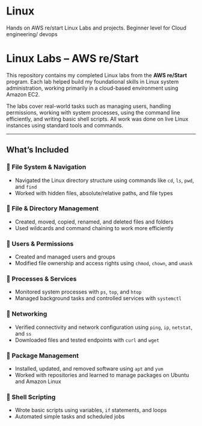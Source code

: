 # Linux
Hands on AWS re/start Linux Labs and projects. Beginner level for Cloud engineering/ devops

# Linux Labs – AWS re/Start

This repository contains my completed Linux labs from the **AWS re/Start** program. Each lab helped build my foundational skills in Linux system administration, working primarily in a cloud-based environment using Amazon EC2.

The labs cover real-world tasks such as managing users, handling permissions, working with system processes, using the command line efficiently, and writing basic shell scripts. All work was done on live Linux instances using standard tools and commands.

---

## What’s Included

### 🔹 File System & Navigation
- Navigated the Linux directory structure using commands like `cd`, `ls`, `pwd`, and `find`
- Worked with hidden files, absolute/relative paths, and file types

### 🔹 File & Directory Management
- Created, moved, copied, renamed, and deleted files and folders
- Used wildcards and command chaining to work more efficiently

### 🔹 Users & Permissions
- Created and managed users and groups
- Modified file ownership and access rights using `chmod`, `chown`, and `umask`

### 🔹 Processes & Services
- Monitored system processes with `ps`, `top`, and `htop`
- Managed background tasks and controlled services with `systemctl`

### 🔹 Networking
- Verified connectivity and network configuration using `ping`, `ip`, `netstat`, and `ss`
- Downloaded files and tested endpoints with `curl` and `wget`

### 🔹 Package Management
- Installed, updated, and removed software using `apt` and `yum`
- Worked with repositories and learned to manage packages on Ubuntu and Amazon Linux

### 🔹 Shell Scripting
- Wrote basic scripts using variables, `if` statements, and loops
- Automated simple tasks and scheduled jobs
